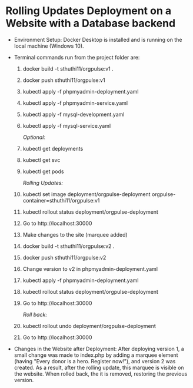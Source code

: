 # Rolling Updates Deployment on a Website with a Database backend

- Environment Setup:
  Docker Desktop is installed and is running on the local machine (Windows 10).
  
- Terminal commands run from the project folder are:
  
  1. docker build -t sthuthi11/orgpulse:v1 .
  2. docker push sthuthi11/orgpulse:v1
  3. kubectl apply -f phpmyadmin-deployment.yaml
  4. kubectl apply -f phpmyadmin-service.yaml
  5. kubectl apply -f mysql-development.yaml
  6. kubectl apply -f mysql-service.yaml
  
      *Optional:*
  7. kubectl get deployments
  8. kubectl get svc
  9. kubectl get pods
  
      *Rolling Updates:*
  10. kubectl set image deployment/orgpulse-deployment orgpulse-container=sthuthi11/orgpulse:v1
  11. kubectl rollout status deployment/orgpulse-deployment
  12. Go to http://localhost:30000
  13. Make changes to the site (marquee added)
  14. docker build -t sthuthi11/orgpulse:v2 .
  15. docker push sthuthi11/orgpulse:v2
  16. Change version to v2 in phpmyadmin-deployment.yaml
  17. kubectl apply -f phpmyadmin-deployment.yaml
  18. kubectl rollout status deployment/orgpulse-deployment
  19. Go to http://localhost:30000
  
      *Roll back:*
  20. kubectl rollout undo deployment/orgpulse-deployment
  21. Go to http://localhost:30000

- Changes in the Website after Deployment: 
  After deploying version 1, a small change was made to index.php by adding a marquee element (having "Every donor is a hero. Register now!"), and version 2 was created. As a result, after the rolling update, this marquee is visible on the website. When rolled back, the it is removed, restoring the previous version.

